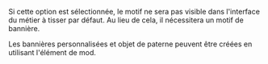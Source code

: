 Si cette option est sélectionnée, le motif ne sera pas visible dans l'interface du métier à tisser par défaut.
Au lieu de cela, il nécessitera un motif de bannière.

Les bannières personnalisées et objet de paterne peuvent être créées en utilisant l'élément de mod.